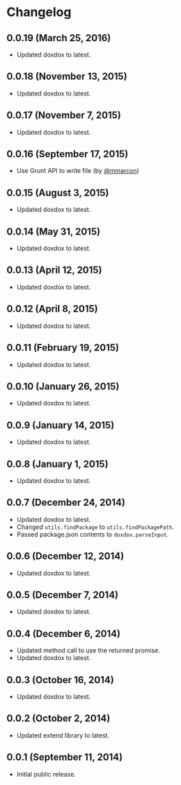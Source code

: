 # Changelog

## 0.0.19 (March 25, 2016)

- Updated doxdox to latest.

## 0.0.18 (November 13, 2015)

- Updated doxdox to latest.

## 0.0.17 (November 7, 2015)

- Updated doxdox to latest.

## 0.0.16 (September 17, 2015)

- Use Grunt API to write file (by [@mmarcon](https://github.com/mmarcon))

## 0.0.15 (August 3, 2015)

- Updated doxdox to latest.

## 0.0.14 (May 31, 2015)

- Updated doxdox to latest.

## 0.0.13 (April 12, 2015)

- Updated doxdox to latest.

## 0.0.12 (April 8, 2015)

- Updated doxdox to latest.

## 0.0.11 (February 19, 2015)

- Updated doxdox to latest.

## 0.0.10 (January 26, 2015)

- Updated doxdox to latest.

## 0.0.9 (January 14, 2015)

- Updated doxdox to latest.

## 0.0.8 (January 1, 2015)

- Updated doxdox to latest.

## 0.0.7 (December 24, 2014)

- Updated doxdox to latest.
- Changed `utils.findPackage` to `utils.findPackagePath`.
- Passed package.json contents to `doxdox.parseInput`.

## 0.0.6 (December 12, 2014)

- Updated doxdox to latest.

## 0.0.5 (December 7, 2014)

- Updated doxdox to latest.

## 0.0.4 (December 6, 2014)

- Updated method call to use the returned promise.
- Updated doxdox to latest.

## 0.0.3 (October 16, 2014)

- Updated doxdox to latest.

## 0.0.2 (October 2, 2014)

- Updated extend library to latest.

## 0.0.1 (September 11, 2014)

- Initial public release.
